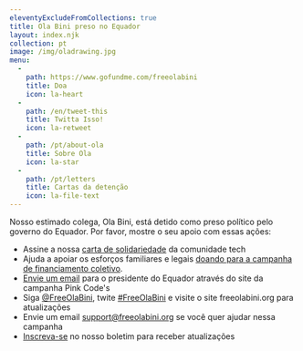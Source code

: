 ```yaml
---
eleventyExcludeFromCollections: true
title: Ola Bini preso no Equador
layout: index.njk
collection: pt
image: /img/oladrawing.jpg
menu:
  -
    path: https://www.gofundme.com/freeolabini
    title: Doa
    icon: la-heart
  -
    path: /en/tweet-this
    title: Twitta Isso!
    icon: la-retweet
  -
    path: /pt/about-ola
    title: Sobre Ola
    icon: la-star
  -
    path: /pt/letters
    title: Cartas da detenção
    icon: la-file-text
---
```

Nosso estimado colega, Ola Bini, está detido como preso político pelo governo do Equador. Por favor, mostre o seu apoio com essas ações:

- Assine a nossa [carta de solidariedade] da comunidade tech
- Ajuda a apoiar os esforços familiares e legais [doando para a campanha de financiamento coletivo][donate].
- [Envie um email] para o presidente do Equador através do site da campanha Pink Code's
- Siga [@FreeOlaBini], twite [#FreeOlaBini] e visite o site freeolabini.org para atualizações
- Envie um email [support@freeolabini.org] se você quer ajudar nessa campanha
- [Inscreva-se] no nosso boletim para receber atualizações

[carta de solidariedade]: /pt/statement/
[donate]: https://www.gofundme.com/freeolabini
[Envie um email]: https://www.codepink.org/free-ola-bini
[@FreeOlaBini]: http://twitter.com/FreeOlaBini
[#FreeOlaBini]: https://twitter.com/intent/tweet?url=https://freeolabini.org&text=Digital+rights+defender+Ola+Bini+has+been+imprisoned+in+Ecuador.+Please+follow+@FreeOlaBini&hashtags=FreeOlaBini
[support@freeolabini.org]: mailto:support@freeolabini.org
[Inscreva-se]: /pt/subscribe/

